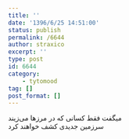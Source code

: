 ```yaml
---
title: ''
date: '1396/6/25 14:51:00'
status: publish
permalink: /6644
author: straxico
excerpt: ''
type: post
id: 6644
category:
    - tytomood
tag: []
post_format: []
---
```

میگفت فقط کسانی که در مرز‌ها می‌زیند  
سرزمین جدیدی کشف خواهند کرد